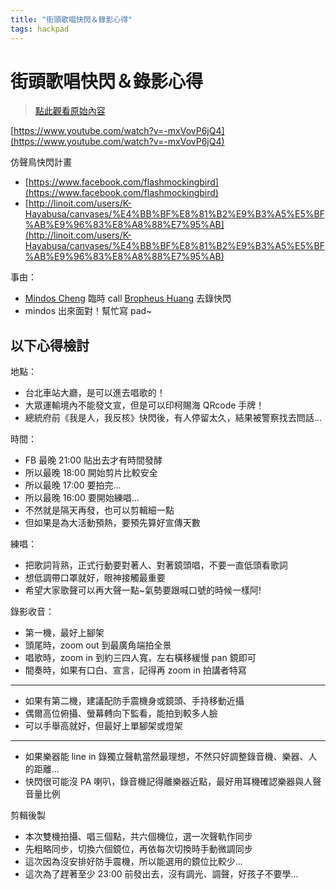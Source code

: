 ```yaml
---
title: "街頭歌唱快閃＆錄影心得"
tags: hackpad
---
```


# 街頭歌唱快閃＆錄影心得

> [點此觀看原始內容](https://g0v.hackpad.tw/9zgg8sALLUP)



[https://www.youtube.com/watch?v=-mxVovP6jQ4](https://www.youtube.com/watch?v=-mxVovP6jQ4)

仿聲鳥快閃計畫
- [https://www.facebook.com/flashmockingbird](https://www.facebook.com/flashmockingbird)
- [http://linoit.com/users/K-Hayabusa/canvases/%E4%BB%BF%E8%81%B2%E9%B3%A5%E5%BF%AB%E9%96%83%E8%A8%88%E7%95%AB](http://linoit.com/users/K-Hayabusa/canvases/%E4%BB%BF%E8%81%B2%E9%B3%A5%E5%BF%AB%E9%96%83%E8%A8%88%E7%95%AB)

事由：
- [Mindos Cheng](https://g0v.hackpad.tw/ep/profile/ts7NMxu4sVC) 臨時 call [Bropheus Huang](https://g0v.hackpad.tw/ep/profile/GpC5QLM6Mdf) 去錄快閃
- mindos 出來面對！幫忙寫 pad~

## 以下心得檢討


地點：
- 台北車站大廳，是可以進去唱歌的！
- 大眾運輸境內不能發文宣，但是可以印柯賜海 QRcode 手牌！
- 總統府前《我是人，我反核》快閃後，有人停留太久，結果被警察找去問話...

時間：
- FB 最晚 21:00 貼出去才有時間發酵
- 所以最晚 18:00 開始剪片比較安全
- 所以最晚 17:00 要拍完...
- 所以最晚 16:00 要開始練唱...
- 不然就是隔天再發，也可以剪輯細一點
- 但如果是為大活動預熱，要預先算好宣傳天數

練唱：
- 把歌詞背熟，正式行動要對著人、對著鏡頭唱，不要一直低頭看歌詞
- 想低調帶口罩就好，眼神接觸最重要
- 希望大家歌聲可以再大聲一點~氣勢要跟喊口號的時候一樣阿!

錄影收音：
- 第一機，最好上腳架
- 頭尾時，zoom out 到最廣角端拍全景
- 唱歌時，zoom in 到約三四人寬，左右橫移緩慢 pan 鏡即可
- 間奏時，如果有口白、宣言，記得再 zoom in 拍講者特寫
- --
- 如果有第二機，建議配防手震機身或鏡頭、手持移動近攝
- 偶爾高位俯攝、螢幕轉向下監看，能拍到較多人臉
- 可以手舉高就好，但最好上單腳架或燈架
- --
- 如果樂器能 line in 錄獨立聲軌當然最理想，不然只好調整錄音機、樂器、人的距離...
- 快閃很可能沒 PA 喇叭，錄音機記得離樂器近點，最好用耳機確認樂器與人聲音量比例

剪輯後製
- 本次雙機拍攝、唱三個點，共六個機位，選一次聲軌作同步
- 先粗略同步，切換六個鏡位，再依每次切換時手動微調同步
- 這次因為沒安排好防手震機，所以能選用的鏡位比較少...
- 這次為了趕著至少 23:00 前發出去，沒有調光、調聲，好孩子不要學...




